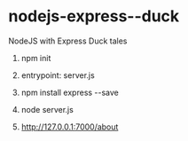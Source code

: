 # nodejs-express--duck

NodeJS with Express Duck tales

1. npm init
2. entrypoint: server.js
3. npm install express --save

4. node server.js
5. http://127.0.0.1:7000/about
